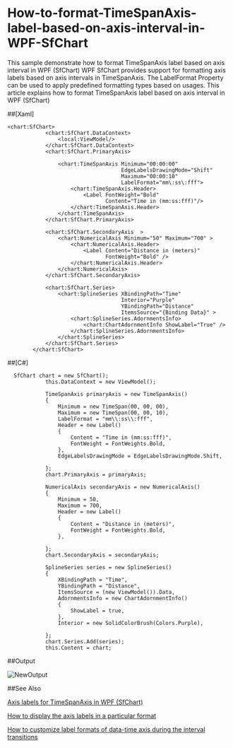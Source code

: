 # How-to-format-TimeSpanAxis-label-based-on-axis-interval-in-WPF-SfChart
This sample demonstrate how to format TimeSpanAxis label based on axis interval in WPF (SfChart)
WPF SfChart provides support for formatting axis labels based on axis intervals in TimeSpanAxis. The LabelFormat Property can be used to apply predefined formatting types based on usages. This article explains how to format TimeSpanAxis label based on axis interval in WPF (SfChart)

##[Xaml]
````
<chart:SfChart>
            <chart:SfChart.DataContext>
                <local:ViewModel/>
            </chart:SfChart.DataContext>
            <chart:SfChart.PrimaryAxis>

                <chart:TimeSpanAxis Minimum="00:00:00" 
                                    EdgeLabelsDrawingMode="Shift" 
                                    Maximum="00:00:10" 
                                    LabelFormat="mm\:ss\:fff">
                    <chart:TimeSpanAxis.Header>
                        <Label FontWeight="Bold"  
                               Content="Time in (mm:ss:fff)"/>
                    </chart:TimeSpanAxis.Header>
                </chart:TimeSpanAxis>
            </chart:SfChart.PrimaryAxis>

            <chart:SfChart.SecondaryAxis  >
                <chart:NumericalAxis Minimum="50" Maximum="700" >
                    <chart:NumericalAxis.Header>
                        <Label Content="Distance in (meters)" 
                               FontWeight="Bold" />
                    </chart:NumericalAxis.Header>
                </chart:NumericalAxis>
            </chart:SfChart.SecondaryAxis>
            
            <chart:SfChart.Series>
                <chart:SplineSeries XBindingPath="Time" 
                                    Interior="Purple" 
                                    YBindingPath="Distance" 
                                    ItemsSource="{Binding Data}" >
                    <chart:SplineSeries.AdornmentsInfo>
                        <chart:ChartAdornmentInfo ShowLabel="True" />
                    </chart:SplineSeries.AdornmentsInfo>
                </chart:SplineSeries>
            </chart:SfChart.Series>
        </chart:SfChart>
````

##[C#]
````
  SfChart chart = new SfChart();
            this.DataContext = new ViewModel();

            TimeSpanAxis primaryAxis = new TimeSpanAxis()
            {
                Minimum = new TimeSpan(00, 00, 00),
                Maximum = new TimeSpan(00, 00, 10),
                LabelFormat = "mm\\:ss\\:fff",
                Header = new Label()
                {
                    Content = "Time in (mm:ss:fff)",
                    FontWeight = FontWeights.Bold,
                },
                EdgeLabelsDrawingMode = EdgeLabelsDrawingMode.Shift,

            };
            chart.PrimaryAxis = primaryAxis;

            NumericalAxis secondaryAxis = new NumericalAxis()
            {
                Minimum = 50,
                Maximum = 700,
                Header = new Label()
                {
                    Content = "Distance in (meters)",
                    FontWeight = FontWeights.Bold,
                },

            };
            chart.SecondaryAxis = secondaryAxis;

            SplineSeries series = new SplineSeries()
            {
                XBindingPath = "Time",
                YBindingPath = "Distance",
                ItemsSource = (new ViewModel()).Data,
                AdornmentsInfo = new ChartAdornmentInfo()
                {
                    ShowLabel = true,
                },
                Interior = new SolidColorBrush(Colors.Purple),
                
            };
            chart.Series.Add(series);
            this.Content = chart;
````
##Output
 
 ![NewOutput](https://user-images.githubusercontent.com/105482474/210713236-06d1982b-352b-45aa-986a-a94ea2eb407d.png) 

##See Also

[Axis labels for TimeSpanAxis in WPF (SfChart)](https://help.syncfusion.com/wpf/charts/axis#axis-labels)
	
[How to display the axis labels in a particular format](https://www.syncfusion.com/kb/3318/how-to-display-the-axis-labels-in-a-particular-format-of-wpf-chart-sfchart)
	
[How to customize label formats of data-time axis during the interval transitions](https://www.syncfusion.com/kb/6940/how-to-customize-the-label-formats-of-date-time-axis-during-interval-transitions-in-wpf)

